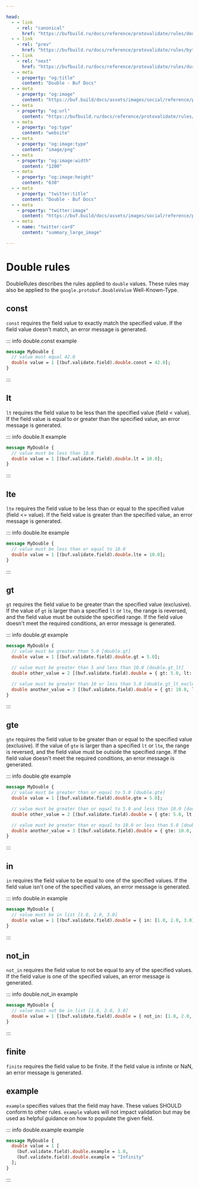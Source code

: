 ```yaml
---

head:
  - - link
    - rel: "canonical"
      href: "https://bufbuild.ru/docs/reference/protovalidate/rules/double_rules/"
  - - link
    - rel: "prev"
      href: "https://bufbuild.ru/docs/reference/protovalidate/rules/bytes_rules/"
  - - link
    - rel: "next"
      href: "https://bufbuild.ru/docs/reference/protovalidate/rules/duration_rules/"
  - - meta
    - property: "og:title"
      content: "Double - Buf Docs"
  - - meta
    - property: "og:image"
      content: "https://buf.build/docs/assets/images/social/reference/protovalidate/rules/double_rules.png"
  - - meta
    - property: "og:url"
      content: "https://bufbuild.ru/docs/reference/protovalidate/rules/double_rules/"
  - - meta
    - property: "og:type"
      content: "website"
  - - meta
    - property: "og:image:type"
      content: "image/png"
  - - meta
    - property: "og:image:width"
      content: "1200"
  - - meta
    - property: "og:image:height"
      content: "630"
  - - meta
    - property: "twitter:title"
      content: "Double - Buf Docs"
  - - meta
    - property: "twitter:image"
      content: "https://buf.build/docs/assets/images/social/reference/protovalidate/rules/double_rules.png"
  - - meta
    - name: "twitter:card"
      content: "summary_large_image"

---
```


# Double rules

DoubleRules describes the rules applied to `double` values. These rules may also be applied to the `google.protobuf.DoubleValue` Well-Known-Type.

## const

`const` requires the field value to exactly match the specified value. If the field value doesn't match, an error message is generated.

::: info double.const example

```proto
message MyDouble {
  // value must equal 42.0
  double value = 1 [(buf.validate.field).double.const = 42.0];
}
```

:::

## lt

`lt` requires the field value to be less than the specified value (field < value). If the field value is equal to or greater than the specified value, an error message is generated.

::: info double.lt example

```proto
message MyDouble {
  // value must be less than 10.0
  double value = 1 [(buf.validate.field).double.lt = 10.0];
}
```

:::

## lte

`lte` requires the field value to be less than or equal to the specified value (field <= value). If the field value is greater than the specified value, an error message is generated.

::: info double.lte example

```proto
message MyDouble {
  // value must be less than or equal to 10.0
  double value = 1 [(buf.validate.field).double.lte = 10.0];
}
```

:::

## gt

`gt` requires the field value to be greater than the specified value (exclusive). If the value of `gt` is larger than a specified `lt` or `lte`, the range is reversed, and the field value must be outside the specified range. If the field value doesn't meet the required conditions, an error message is generated.

::: info double.gt example

```proto
message MyDouble {
  // value must be greater than 5.0 [double.gt]
  double value = 1 [(buf.validate.field).double.gt = 5.0];

  // value must be greater than 5 and less than 10.0 [double.gt_lt]
  double other_value = 2 [(buf.validate.field).double = { gt: 5.0, lt: 10.0 }];

  // value must be greater than 10 or less than 5.0 [double.gt_lt_exclusive]
  double another_value = 3 [(buf.validate.field).double = { gt: 10.0, lt: 5.0 }];
}
```

:::

## gte

`gte` requires the field value to be greater than or equal to the specified value (exclusive). If the value of `gte` is larger than a specified `lt` or `lte`, the range is reversed, and the field value must be outside the specified range. If the field value doesn't meet the required conditions, an error message is generated.

::: info double.gte example

```proto
message MyDouble {
  // value must be greater than or equal to 5.0 [double.gte]
  double value = 1 [(buf.validate.field).double.gte = 5.0];

  // value must be greater than or equal to 5.0 and less than 10.0 [double.gte_lt]
  double other_value = 2 [(buf.validate.field).double = { gte: 5.0, lt: 10.0 }];

  // value must be greater than or equal to 10.0 or less than 5.0 [double.gte_lt_exclusive]
  double another_value = 3 [(buf.validate.field).double = { gte: 10.0, lt: 5.0 }];
}
```

:::

## in

`in` requires the field value to be equal to one of the specified values. If the field value isn't one of the specified values, an error message is generated.

::: info double.in example

```proto
message MyDouble {
  // value must be in list [1.0, 2.0, 3.0]
  double value = 1 [(buf.validate.field).double = { in: [1.0, 2.0, 3.0] }];
}
```

:::

## not_in

`not_in` requires the field value to not be equal to any of the specified values. If the field value is one of the specified values, an error message is generated.

::: info double.not_in example

```proto
message MyDouble {
  // value must not be in list [1.0, 2.0, 3.0]
  double value = 1 [(buf.validate.field).double = { not_in: [1.0, 2.0, 3.0] }];
}
```

:::

## finite

`finite` requires the field value to be finite. If the field value is infinite or NaN, an error message is generated.

## example

`example` specifies values that the field may have. These values SHOULD conform to other rules. `example` values will not impact validation but may be used as helpful guidance on how to populate the given field.

::: info double.example example

```proto
message MyDouble {
  double value = 1 [
    (buf.validate.field).double.example = 1.0,
    (buf.validate.field).double.example = "Infinity"
  ];
}
```

:::

